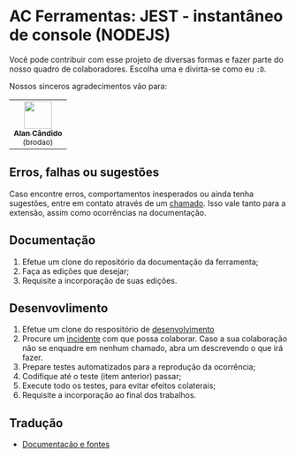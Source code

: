 # AC Ferramentas: JEST - instantâneo de console (NODEJS)

Você pode contribuir com esse projeto de diversas formas e fazer parte do nosso quadro de colaboradores. Escolha uma e divirta-se como eu `:D`.

Nossos sinceros agradecimentos vão para:

<!-- ALL-CONTRIBUTORS-LIST:START - Do not remove or modify this section -->
<!-- prettier-ignore-start -->
<!-- markdownlint-disable -->
<table>
  <tr>
    <td align="center"><a href="https://github.com/brodao" target="_brank"><img src="https://avatars0.githubusercontent.com/u/949914?v=4" width="50px;" alt=""/><br /><sub><b>Alan Cândido</b><br>(brodao)</sub></a></td>
  </tr>
</table>

<!-- markdownlint-restore -->
<!-- prettier-ignore-end -->
<!-- ALL-CONTRIBUTORS-LIST:END -->

## Erros, falhas ou sugestões

Caso encontre erros, comportamentos inesperados ou ainda tenha sugestões, entre em contato através de um [chamado](https://github.com/brodao/act-jest-snapshot-console/issues?status=new&status=open). Isso vale tanto para a extensão, assim como ocorrências na documentação.

## Documentação

1. Efetue um clone do repositório da documentação da ferramenta;
2. Faça as edições que desejar;
3. Requisite a incorporação de suas edições.

## Desenvovlimento

1. Efetue um clone do respositório de [desenvolvimento](https://github.com/brodao/act-jest-snapshot-console/src/developer/)
2. Procure um [incidente](https://github.com/brodao/act-jest-snapshot-console/issues?status=new&status=open) com que possa colaborar. Caso a sua colaboração não se enquadre em nenhum chamado, abra um descrevendo o que irá fazer.
3. Prepare testes automatizados para a reprodução da ocorrência;
4. Codifique até o teste (item anterior) passar;
5. Execute todo os testes, para evitar efeitos colaterais;
6. Requisite a incorporação ao final dos trabalhos.

## Tradução

-   [Documentação e fontes](LOCATION.md)
